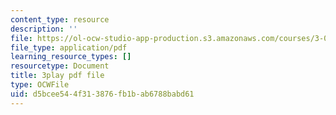 ```yaml
---
content_type: resource
description: ''
file: https://ol-ocw-studio-app-production.s3.amazonaws.com/courses/3-091sc-introduction-to-solid-state-chemistry-fall-2010/d5bcee544f313876fb1bab6788babd61_zOOQALT2uu8.pdf
file_type: application/pdf
learning_resource_types: []
resourcetype: Document
title: 3play pdf file
type: OCWFile
uid: d5bcee54-4f31-3876-fb1b-ab6788babd61
---
```

